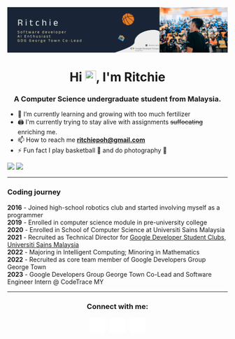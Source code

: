 <img align="center" src="004-banner.png" alt="README banner"/>
<h1 align="center">Hi <img src="https://media.giphy.com/media/hvRJCLFzcasrR4ia7z/giphy.gif" width="25" height="25">, I'm Ritchie</h1>
<h3 align="center">A Computer Science undergraduate student from Malaysia.</h3>

- 🌱 I’m currently learning and growing with too much fertilizer
- 🖨 I'm currently trying to stay alive with assignments ~~suffocating~~ enriching me.
- 📫 How to reach me **ritchiepoh@gmail.com**
- ⚡ Fun fact I play basketball 🏀 and do photography 📸

<img src="https://github-readme-stats.vercel.app/api?username=ritchiep&count_private=true&show_icons=true&theme=aura_dark">
<img src="https://github-readme-stats.vercel.app/api/top-langs/?username=ritchiep&layout=compact&theme=radical">

---
<h3>Coding journey</h3>
<p>
<b>2016</b> - Joined high-school robotics club and started involving myself as a programmer <br>
<b>2019</b> - Enrolled in computer science module in pre-university college <br>
<b>2020</b> - Enrolled in School of Computer Science at Universiti Sains Malaysia <br>
<b>2021</b> - Recruited as Technical Director for <a href="https://gdsc.community.dev/universiti-sains-malaysia/">Google Developer Student Clubs, Universiti Sains Malaysia</a> <br>
<b>2022</b> - Majoring in Intelligent Computing; Minoring in Mathematics <br>
<b>2022</b> - Recruited as core team member of Google Developers Group George Town <br>
<b>2023</b> - Google Developers Group George Town Co-Lead and Software Engineer Intern @ CodeTrace MY
</p>

---
<h3 align="center">Connect with me:</h3>
<p align="center">
<a href="https://medium.com/@ritchiepoh" target="blank"><img align="center" src="002-medium.png" alt="Medium Icon" height="75%" width="7%" /></a> &nbsp
<a href="https://stackoverflow.com/users/13328625/casual-r" target="blank"><img align="center" src="001-stack-overflow.png" alt="StackOverflow Icon" height="7%" width="7%" /></a> &nbsp
<a href="https://www.linkedin.com/in/ritchie-p-892b31115/" target="blank"><img align="center" src="003-linkedin.png" alt="LinkedIn Icon" height="7%" width="7%" /></a>
</p>
